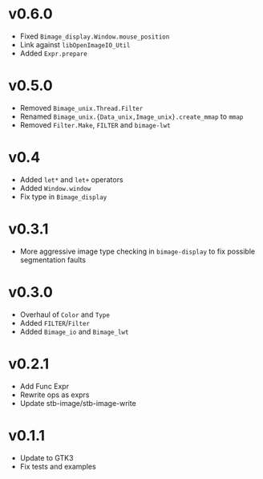 # v0.6.0
- Fixed `Bimage_display.Window.mouse_position`
- Link against `libOpenImageIO_Util`
- Added `Expr.prepare`

# v0.5.0
- Removed `Bimage_unix.Thread.Filter`
- Renamed `Bimage_unix.{Data_unix,Image_unix}.create_mmap` to `mmap`
- Removed `Filter.Make`, `FILTER` and `bimage-lwt`

# v0.4
- Added `let*` and `let+` operators
- Added `Window.window`
- Fix type in `Bimage_display`

# v0.3.1
- More aggressive image type checking in `bimage-display` to fix possible
  segmentation faults

# v0.3.0
- Overhaul of `Color` and `Type`
- Added `FILTER`/`Filter`
- Added `Bimage_io` and `Bimage_lwt`

# v0.2.1
- Add Func Expr
- Rewrite ops as exprs
- Update stb-image/stb-image-write

# v0.1.1
- Update to GTK3
- Fix tests and examples
